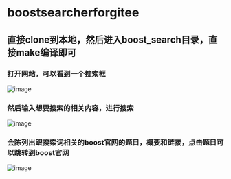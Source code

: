 # boostsearcherforgitee

## 直接clone到本地，然后进入boost_search目录，直接make编译即可

### 打开网站，可以看到一个搜索框
![image](https://github.com/user-attachments/assets/8af5d9df-1646-4b5c-aeb2-b733a784ca87)
### 然后输入想要搜索的相关内容，进行搜索
![image](https://github.com/user-attachments/assets/2037c47d-bd84-43cc-a4bc-5b9c32573bfc)
### 会陈列出跟搜索词相关的boost官网的题目，概要和链接，点击题目可以跳转到boost官网
![image](https://github.com/user-attachments/assets/b14be581-b86a-4f5a-b7ff-028f51a2bcb0)



